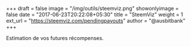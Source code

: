 +++
draft = false
image = "/img/outils/steemviz.png"
showonlyimage = false
date = "2017-06-23T20:22:08+05:30"
title = "SteemViz"
weight = 1
ext_url = "https://steemviz.com/pendingpayouts"
author = "@ausbitbank"
+++

Estimation de vos futures récompenses.

<!--more-->

